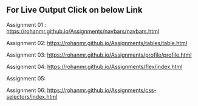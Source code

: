 ## For Live Output Click on below Link
Assignment 01 :
https://rohanmr.github.io/Assignments/navbars/navbars.html

Assignment 02:
https://rohanmr.github.io/Assignments/tables/table.html

Assignment 03:
https://rohanmr.github.io/Assignments/profile/profile.html

Assignment 04:
https://rohanmr.github.io/Assignments/flex/index.html

Assignment 05:


Assignment 06:
https://rohanmr.github.io/Assignments/css-selectors/index.html

